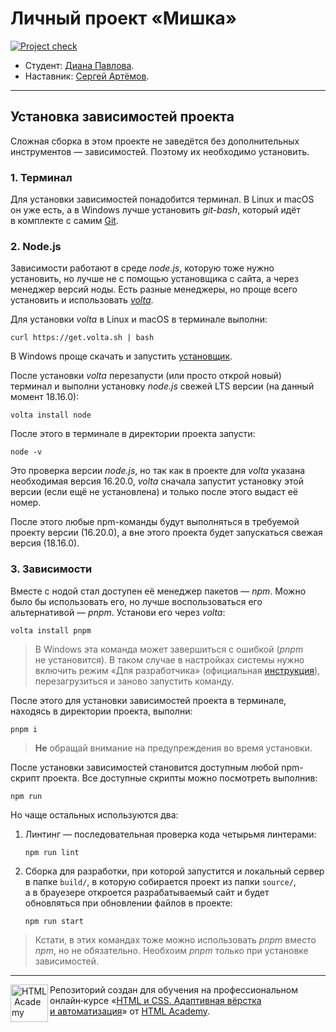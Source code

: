 # Личный проект «Мишка»

[![Project check][check-image]][check-url]

* Студент: [Диана Павлова](https://up.htmlacademy.ru/adaptive/28/user/2189703).
* Наставник: [Сергей Артёмов](https://htmlacademy.ru/profile/firefoxic).

---

## Установка зависимостей проекта

Сложная сборка в этом проекте не заведётся без дополнительных инструментов — зависимостей. Поэтому их необходимо установить.

### 1. Терминал

Для установки зависимостей понадобится терминал. В Linux и macOS он уже есть, а в Windows лучше установить _git-bash_, который идёт в комплекте с самим [Git](https://git-scm.com/download/windows).

### 2. Node.js

Зависимости работают в среде _node.js_, которую тоже нужно установить, но лучше не с помощью установщика с сайта, а через менеджер версий ноды. Есть разные менеджеры, но проще всего установить и использовать [_volta_](https://volta.sh/).

Для установки _volta_ в Linux и macOS в терминале выполни:

```shell
curl https://get.volta.sh | bash
```

В Windows проще скачать и запустить [установщик](https://github.com/volta-cli/volta/releases/download/v1.1.1/volta-1.1.1-windows-x86_64.msi).

После установки _volta_ перезапусти (или просто открой новый) терминал и выполни установку _node.js_ свежей LTS версии (на данный момент 18.16.0):

```shell
volta install node
```

После этого в терминале в директории проекта запусти:

```shell
node -v
```

Это проверка версии _node.js_, но так как в проекте для _volta_ указана необходимая версия 16.20.0, _volta_ сначала запустит установку этой версии (если ещё не установлена) и только после этого выдаст её номер.

После этого любые npm-команды будут выполняться в требуемой проекту версии (16.20.0), а вне этого проекта будет запускаться свежая версия (18.16.0).

### 3. Зависимости

Вместе с нодой стал доступен её менеджер пакетов — _npm_. Можно было бы использовать его, но лучше воспользоваться его альтернативой — _pnpm_. Установи его через _volta_:

```shell
volta install pnpm
```

> В Windows эта команда может завершиться с ошибкой (_pnpm_ не установится). В таком случае в настройках системы нужно включить режим «Для разработчика» (официальная [инструкция](https://learn.microsoft.com/ru-ru/windows/apps/get-started/enable-your-device-for-development#accessing-settings-for-developers)), перезагрузиться и заново запустить команду.

После этого для установки зависимостей проекта в терминале, находясь в директории проекта, выполни:

```shell
pnpm i
```

> **Не** обращай внимание на предупреждения во время установки.

После установки зависимостей становится доступным любой npm-скрипт проекта. Все доступные скрипты можно посмотреть выполнив:

```shell
npm run
```

Но чаще остальных используются два:

1. Линтинг — последовательная проверка кода четырьмя линтерами:

	```shell
	npm run lint
	```

2. Cборка для разработки, при которой запустится и локальный сервер в папке `build/`, в которую собирается проект из папки `source/`, а в брауезере откроется разрабатываемый сайт и будет обновляться при обновлении файлов в проекте:

	```shell
	npm run start
	```

> Кстати, в этих командах тоже можно использовать _pnpm_ вместо _npm_, но не обязательно. Необхоим _pnpm_ только при установке зависимостей.

---

<a href="https://htmlacademy.ru/intensive/adaptive"><img align="left" width="60" height="60" alt="HTML Academy" src="https://raw.githubusercontent.com/htmlacademy-adaptive/2189703-mishka-28/master/source/icons/htmlacademy.svg"></a>

Репозиторий создан для обучения на профессиональном онлайн‑курсе «[HTML и CSS. Адаптивная вёрстка и автоматизация](https://htmlacademy.ru/intensive/adaptive)» от [HTML Academy](https://htmlacademy.ru).

[check-image]: https://github.com/htmlacademy-adaptive/2189703-mishka-28/workflows/Project%20check/badge.svg?branch=master
[check-url]: https://github.com/htmlacademy-adaptive/2189703-mishka-28/actions
